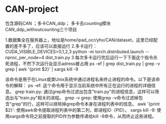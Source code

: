 # CAN-project
包含源码CAN ；多卡CAN_ddp； 多卡去counting模块CAN_ddp_withoutcounting三个项目

1.数据集全在服务器上，地址是home/ipad_ocr/yhx/CAN/dataset，这里已经配置的差不多了，应该可以直接运行
2.多卡运行： 
CUDA_VISIBLE_DEVICES=0,1,2,3 python -m torch.distributed.launch --nproc_per_node=4 dist_train.py
3.每次多卡运行完后运行一下下面这个指令杀死进程，不然下次运行会显示adress被占用
ps -ef | grep dist_train.py | grep -v grep | awk '{print $2}' | xargs kill -9

该命令是用于在Linux或类Unix系统中通过进程名来终止进程的命令。以下是该命令的解释：
  ps -ef: 这个命令用于显示当前系统中所有正在运行的进程的详细信息。
  grep train.py: 通过grep命令过滤出包含"train.py"的进程信息，这样可以筛选出与"train.py"相关的进程。
  grep -v grep: 使用grep -v命令过滤掉包含"grep"的行，这样可以排除掉grep命令本身在进程列表中的信息。
  awk '{print $2}': 使用awk命令提取进程列表中的第二列，即进程ID（PID）。
  xargs kill -9: 使用xargs命令将之前提取的PID作为参数传递给kill -9命令，从而终止这些进程。
